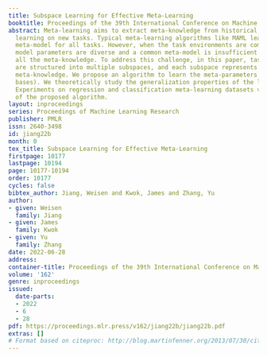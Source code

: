```yaml
---
title: Subspace Learning for Effective Meta-Learning
booktitle: Proceedings of the 39th International Conference on Machine Learning
abstract: Meta-learning aims to extract meta-knowledge from historical tasks to accelerate
  learning on new tasks. Typical meta-learning algorithms like MAML learn a globally-shared
  meta-model for all tasks. However, when the task environments are complex, task
  model parameters are diverse and a common meta-model is insufficient to capture
  all the meta-knowledge. To address this challenge, in this paper, task model parameters
  are structured into multiple subspaces, and each subspace represents one type of
  meta-knowledge. We propose an algorithm to learn the meta-parameters (\ie, subspace
  bases). We theoretically study the generalization properties of the learned subspaces.
  Experiments on regression and classification meta-learning datasets verify the effectiveness
  of the proposed algorithm.
layout: inproceedings
series: Proceedings of Machine Learning Research
publisher: PMLR
issn: 2640-3498
id: jiang22b
month: 0
tex_title: Subspace Learning for Effective Meta-Learning
firstpage: 10177
lastpage: 10194
page: 10177-10194
order: 10177
cycles: false
bibtex_author: Jiang, Weisen and Kwok, James and Zhang, Yu
author:
- given: Weisen
  family: Jiang
- given: James
  family: Kwok
- given: Yu
  family: Zhang
date: 2022-06-28
address:
container-title: Proceedings of the 39th International Conference on Machine Learning
volume: '162'
genre: inproceedings
issued:
  date-parts:
  - 2022
  - 6
  - 28
pdf: https://proceedings.mlr.press/v162/jiang22b/jiang22b.pdf
extras: []
# Format based on citeproc: http://blog.martinfenner.org/2013/07/30/citeproc-yaml-for-bibliographies/
---
```

